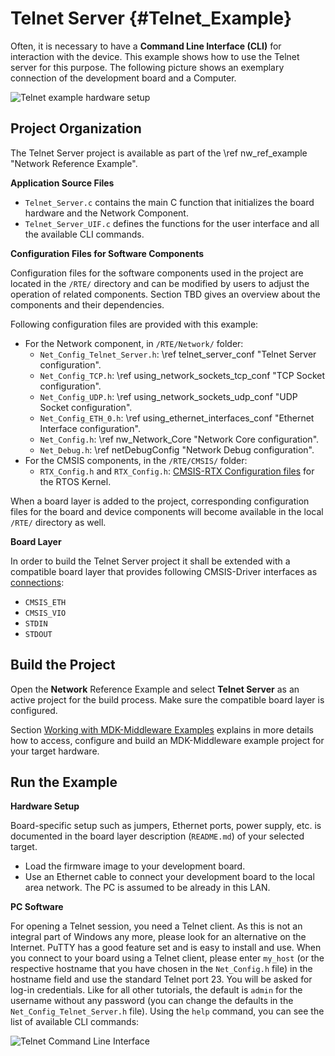 # Telnet Server {#Telnet_Example}

Often, it is necessary to have a **Command Line Interface (CLI)** for interaction with the device. This example shows how to use the Telnet server for this purpose. The following picture shows an exemplary connection of the development board and a Computer.

![Telnet example hardware setup](telnet_setup.png)

## Project Organization

The Telnet Server project is available as part of the \ref nw_ref_example "Network Reference Example".

**Application Source Files**

 - `Telnet_Server.c` contains the main C function that initializes the board hardware and the Network Component.
 - `Telnet_Server_UIF.c` defines the functions for the user interface and all the available CLI commands.

**Configuration Files for Software Components**

Configuration files for the software components used in the project are located in the `/RTE/` directory and can be modified by users to adjust the operation of related components. Section TBD gives an overview about the components and their dependencies.

Following configuration files are provided with this example:

 - For the Network component, in `/RTE/Network/` folder:
   - `Net_Config_Telnet_Server.h`: \ref telnet_server_conf "Telnet Server configuration".
   - `Net_Config_TCP.h`: \ref using_network_sockets_tcp_conf "TCP Socket configuration".
   - `Net_Config_UDP.h`: \ref using_network_sockets_udp_conf "UDP Socket configuration".
   - `Net_Config_ETH_0.h`: \ref using_ethernet_interfaces_conf "Ethernet Interface configuration".
   - `Net_Config.h`: \ref nw_Network_Core "Network Core configuration".
   - `Net_Debug.h`: \ref netDebugConfig "Network Debug configuration".
 - For the CMSIS components, in the `/RTE/CMSIS/` folder:
   - `RTX_Config.h` and `RTX_Config.h`: [CMSIS-RTX Configuration files](https://arm-software.github.io/CMSIS-RTX/latest/config_rtx5.html) for the RTOS Kernel.

When a board layer is added to the project, corresponding configuration files for the board and device components will become available in the local `/RTE/` directory as well.

**Board Layer**

In order to build the Telnet Server project it shall be extended with a compatible board layer that provides following CMSIS-Driver interfaces as [connections](https://github.com/Open-CMSIS-Pack/cmsis-toolbox/blob/main/docs/ReferenceApplications.md#connections):
 - `CMSIS_ETH`
 - `CMSIS_VIO`
 - `STDIN`
 - `STDOUT`

## Build the Project

Open the **Network** Reference Example and select **Telnet Server** as an active project for the build process. Make sure the compatible board layer is configured.

Section [Working with MDK-Middleware Examples](../General/working_with_examples.html) explains in more details how to access, configure and build an MDK-Middleware example project for your target hardware.

## Run the Example

**Hardware Setup**

Board-specific setup such as jumpers, Ethernet ports, power supply, etc. is documented in the board layer description (`README.md`) of your selected target.

 - Load the firmware image to your development board.
 - Use an Ethernet cable to connect your development board to the local area network. The PC is assumed to be already in this LAN.

**PC Software**

For opening a Telnet session, you need a Telnet client. As this is not an integral part of Windows any more, please look for an alternative on the Internet. PuTTY has a good feature set and is easy to install and use. When you connect to your board using a Telnet client, please enter `my_host` (or the respective hostname that you have chosen in the `Net_Config.h` file) in the hostname field and use the standard Telnet port 23. You will be asked for log-in credentials. Like for all other tutorials, the default is `admin` for the username without any password (you can change the defaults in the `Net_Config_Telnet_Server.h` file). Using the `help` command, you can see the list of available CLI commands:

![Telnet Command Line Interface](telnet_cli.png)
